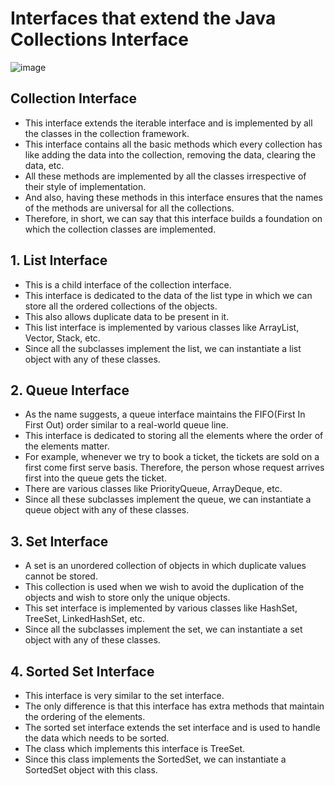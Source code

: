 # Interfaces that extend the Java Collections Interface

![image](https://github.com/YoussefGobran/Java-Collections/assets/132088403/1bd874fa-f976-4483-8e4b-a5eacaaadb10)

## Collection Interface
- This interface extends the iterable interface and is implemented by all the classes in the collection framework.
- This interface contains all the basic methods which every collection has like adding the data into the collection, removing the data, clearing the data, etc.
- All these methods are implemented by all the classes irrespective of their style of implementation.
- And also, having these methods in this interface ensures that the names of the methods are universal for all the collections.
- Therefore, in short, we can say that this interface builds a foundation on which the collection classes are implemented.

## 1. List Interface
- This is a child interface of the collection interface.
- This interface is dedicated to the data of the list type in which we can store all the ordered collections of the objects.
- This also allows duplicate data to be present in it.
- This list interface is implemented by various classes like ArrayList, Vector, Stack, etc.
-  Since all the subclasses implement the list, we can instantiate a list object with any of these classes.

## 2. Queue Interface
- As the name suggests, a queue interface maintains the FIFO(First In First Out) order similar to a real-world queue line.
- This interface is dedicated to storing all the elements where the order of the elements matter.
- For example, whenever we try to book a ticket, the tickets are sold on a first come first serve basis. Therefore, the person whose request arrives first into the queue gets the ticket.
- There are various classes like PriorityQueue, ArrayDeque, etc.
- Since all these subclasses implement the queue, we can instantiate a queue object with any of these classes.

## 3. Set Interface
- A set is an unordered collection of objects in which duplicate values cannot be stored.
- This collection is used when we wish to avoid the duplication of the objects and wish to store only the unique objects.
- This set interface is implemented by various classes like HashSet, TreeSet, LinkedHashSet, etc.
- Since all the subclasses implement the set, we can instantiate a set object with any of these classes.

## 4. Sorted Set Interface
- This interface is very similar to the set interface.
- The only difference is that this interface has extra methods that maintain the ordering of the elements.
- The sorted set interface extends the set interface and is used to handle the data which needs to be sorted.
- The class which implements this interface is TreeSet.
- Since this class implements the SortedSet, we can instantiate a SortedSet object with this class. 

